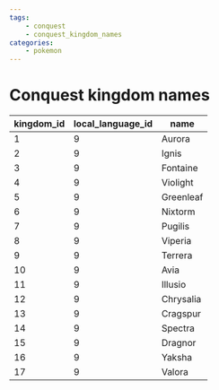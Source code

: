 ```yaml
---
tags:
    - conquest
    - conquest_kingdom_names
categories:
    - pokemon
---
```


# Conquest kingdom names

| kingdom_id | local_language_id |   name    |
|------------|-------------------|-----------|
| 1          | 9                 | Aurora    |
| 2          | 9                 | Ignis     |
| 3          | 9                 | Fontaine  |
| 4          | 9                 | Violight  |
| 5          | 9                 | Greenleaf |
| 6          | 9                 | Nixtorm   |
| 7          | 9                 | Pugilis   |
| 8          | 9                 | Viperia   |
| 9          | 9                 | Terrera   |
| 10         | 9                 | Avia      |
| 11         | 9                 | Illusio   |
| 12         | 9                 | Chrysalia |
| 13         | 9                 | Cragspur  |
| 14         | 9                 | Spectra   |
| 15         | 9                 | Dragnor   |
| 16         | 9                 | Yaksha    |
| 17         | 9                 | Valora    |
